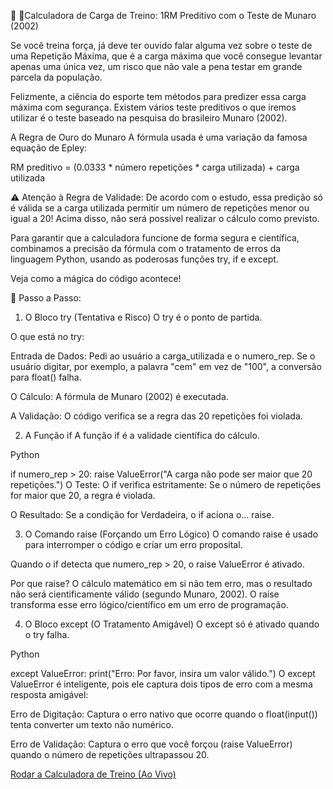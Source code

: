 💪 📒Calculadora de Carga de Treino: 1RM Preditivo com o Teste de Munaro (2002)

Se você treina força, já deve ter ouvido falar alguma vez sobre o teste de uma Repetição Máxima, que é a carga máxima que você consegue levantar apenas uma única vez, um risco que não vale a pena testar em grande parcela da população.

Felizmente, a ciência do esporte tem métodos para predizer essa carga máxima com segurança. Existem vários teste preditivos o que iremos utilizar é o teste baseado na pesquisa do brasileiro Munaro (2002).

A Regra de Ouro do Munaro
A fórmula usada é uma variação da famosa equação de Epley:

RM preditivo = (0.0333 * número repetições * carga utilizada) + carga utilizada

⚠️ Atenção à Regra de Validade: De acordo com o estudo, essa predição só é válida se a carga utilizada permitir um número de repetições menor ou igual a 20! Acima disso, não será possível realizar o cálculo como previsto.

Para garantir que a calculadora funcione de forma segura e científica, combinamos a precisão da fórmula com o tratamento de erros da linguagem Python, usando as poderosas funções try, if e except.

Veja como a mágica do código acontece!

🚀 Passo a Passo: 

1. O Bloco try (Tentativa e Risco)
O try é o ponto de partida. 

O que está no try:

Entrada de Dados: Pedi ao usuário a carga_utilizada e o numero_rep. Se o usuário digitar, por exemplo, a palavra "cem" em vez de "100", a conversão para float() falha.

O Cálculo: A fórmula de Munaro (2002) é executada.

A Validação: O código verifica se a regra das 20 repetições foi violada.

2. A Função if
A função if é a validade científica do cálculo.

Python

if numero_rep > 20:
    raise ValueError("A carga não pode ser maior que 20 repetições.")
O Teste: O if verifica estritamente: Se o número de repetições for maior que 20, a regra é violada.

O Resultado: Se a condição for Verdadeira, o if aciona o... raise.

3. O Comando raise (Forçando um Erro Lógico)
O comando raise é usado para interromper o código e criar um erro proposital.

Quando o if detecta que numero_rep > 20, o raise ValueError é ativado.

Por que raise? O cálculo matemático em si não tem erro, mas o resultado não será cientificamente válido (segundo Munaro, 2002). O raise transforma esse erro lógico/científico em um erro de programação.

4. O Bloco except (O Tratamento Amigável)
O except só é ativado quando o try falha.

Python

except ValueError:
    print("Erro: Por favor, insira um valor válido.")
O except ValueError é inteligente, pois ele captura dois tipos de erro com a mesma resposta amigável:

Erro de Digitação: Captura o erro nativo que ocorre quando o float(input()) tenta converter um texto não numérico.

Erro de Validação: Captura o erro que você forçou (raise ValueError) quando o número de repetições ultrapassou 20.

[Rodar a Calculadora de Treino (Ao Vivo)](SEU_LINK_GERADO_PELO_BINDER)

